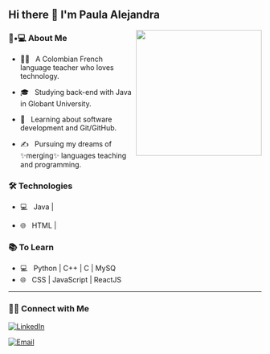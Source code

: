 ## Hi there 👋 I'm Paula Alejandra

<img align='right' src="https://i.gifer.com/53Bk.gif" width="250">

<h3> 🐺•💻 About Me </h3>



- 👩‍🏫 &nbsp; A Colombian French language teacher who loves technology.

- 🎓 &nbsp; Studying back-end with Java in Globant University.

- 🌱 &nbsp; Learning about software development and Git/GitHub.

- ✍️ &nbsp; Pursuing my dreams of ✨merging✨ languages teaching and programming.


<h3>🛠 Technologies</h3>

- 💻 &nbsp; Java |

- 🌐 &nbsp; HTML | 

<!--

- 🛢 &nbsp; MySQL | MongoDB

- 🔧 &nbsp; Git | Markdown | Selenium | Tidyverse

- 🖥 &nbsp; Illustrator| Photoshop | InDesign

-->

<h3>📚 To Learn</h3>

- 💻 &nbsp; Python | C++ | C | MySQ
- 🌐 &nbsp; CSS | JavaScript | ReactJS

<!--
<hr>
<br/><br/>

[![Shivam's GitHub Stats](https://github-readme-stats.vercel.app/api?username=shivam0110&show_icons=true)](https://github.com/shivam0110)

<br/>

<br/>

<img src="https://github.com/nirala69/nirala69/blob/master/70804f7e25b11f29db904f2fa7b4cd9d.gif" width="350" align='right'>

![Top Langs](https://github-readme-stats.vercel.app/api/top-langs/?username=shivam0110&show_icons=true)

<br><br>

-->

<hr>

<h3> 🤝🏻 Connect with Me </h3>


<p align="center">

<a href="https://www.linkedin.com/in/paag/"><img alt="LinkedIn" src="https://img.shields.io/badge/LinkedIn-Paula%20Arévalo-blue?style=flat-square&logo=linkedin"></a>

<a href="mailto:paag91@gmail.com"><img alt="Email" src="https://img.shields.io/badge/Email-paag91@gmail.com-blue?style=flat-square&logo=gmail"></a>

</p>

<!--

![Visitor count](https://visitor-badge.laobi.icu/badge?page_id=shivam0110.shivam0110)   <img src="https://media.giphy.com/media/dxn6fRlTIShoeBr69N/giphy.gif" width="30">





<hr>
<!--
**alejarevalo/alejarevalo** is a ✨ _special_ ✨ repository because its `README.md` (this file) appears on your GitHub profile.

Here are some ideas to get you started:

- 🔭 I’m currently working on ...
- 🌱 I’m currently learning ...
- 👯 I’m looking to collaborate on ...
- 🤔 I’m looking for help with ...
- 💬 Ask me about ...
- 📫 How to reach me: ...
- 😄 Pronouns: ...
- ⚡ Fun fact: ...
-->
